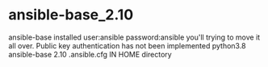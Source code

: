 # ansible-base_2.10
ansible-base installed
user:ansible
password:ansible
you'll trying to move it all over.
Public key authentication has not been implemented
python3.8
ansible-base 2.10
.ansible.cfg IN HOME directory
